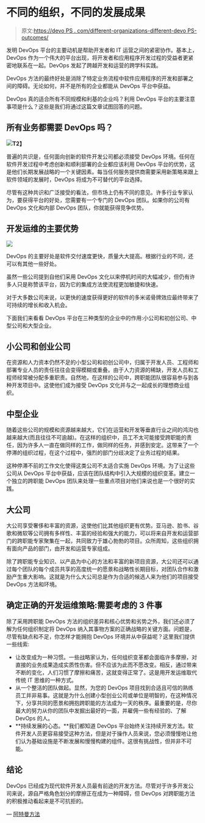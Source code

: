 # 不同的组织，不同的发展成果

> 原文:[https://devo PS . com/different-organizations-different-devo PS-outcomes/](https://devops.com/different-organizations-different-devops-outcomes/)

发明 DevOps 平台的主要动机是帮助开发者和 IT 运营之间的紧密协作。基本上，DevOps 作为一个伟大的平台出现，将开发者和应用程序开发过程的受益者更紧密地联系在一起。DevOps 发起了跨越开发和运营的跨学科实践。

DevOps 方法的最终好处是消除了特定业务流程中软件应用程序的开发和部署之间的障碍。无论如何，并不是所有的企业都能从 DevOps 平台中获益。

DevOps 真的适合所有不同规模和利基的企业吗？利用 DevOps 平台的主要注意事项是什么？这些是我们将通过这篇文章试图回答的问题。

## 所有业务都需要 DevOps 吗？

**![](../Images/d3785f7befcb8970ce6b0c487ca8a6b4.png)T2】**

普遍的共识是，任何面向创新的软件开发公司都必须接受 DevOps 环境。任何在软件开发过程中考虑创新和顺利部署的企业都应该利用 DevOps 平台的优势，这是他们长期发展战略的一个关键因素。每当任何服务提供商需要采用新策略来跟上软件领域的发展时，DevOps 将成为不可替代的平台选择。

尽管有这种共识和广泛接受的看法，但市场上仍有不同的意见。许多行业专家认为，要获得平台的好处，您需要有一个专门的 DevOps 团队。如果你的公司有 DevOps 文化和内部 DevOps 团队，你就能获得竞争优势。

## **开发运维的主要优势**

![](../Images/db79939091786100a0ccd20e391b588a.png)

DevOps 的主要好处是软件交付速度更快，质量大大提高。根据行业的不同，还可以有其他一些好处。

虽然一些公司提到自他们采用 DevOps 文化以来停机时间的大幅减少，但仍有许多人只是称赞该平台，因为它的集成方法使流程更加敏捷和快速。

对于大多数公司来说，以更快的速度获得更好的软件的多米诺骨牌效应最终带来了可持续的增长和收入机会。

下面我们来看看 DevOps 平台在三种类型的企业中的作用:小公司和初创公司、中型公司和大型企业。

## **小公司和创业公司**

在资源和人力资本仍然不足的小型公司和初创公司中，归属于开发人员、工程师和部署专业人员的责任往往会变得模糊或重叠。由于人力资源的稀缺，开发人员和工程师经常被分配多重职责。自然地，在这样的公司中，跨职能团队很容易参与到各种开发项目中。这使他们成为接受 DevOps 文化并与之一起成长的理想商业组织。

## **中型企业**

随着这些公司的规模和资源越来越大，它们在运营和开发等垂直行业之间的鸿沟也越来越大(而且往往不可逾越)。在这样的组织中，员工不太可能接受跨职能的责任，因为许多人一直在做同样的工作，做同样的任务，并感到安定。这带来了一个停滞的组织过程，在这个过程中，强烈的部门分歧决定了业务过程的结果。

这种停滞不前的工作文化使得这类公司不太适合实施 DevOps 环境。为了让这些公司从 DevOps 平台中获益，应该在团队结构中引入大规模的组织变革。建立一个独立的跨职能 DevOps 团队来处理一些重点项目对他们来说也是一个很好的实践。

## **大公司**

大公司享受奢侈和丰富的资源，这使他们比其他组织更有优势。亚马逊、脸书、谷歌和微软等公司拥有多样性、丰富的经验和强大的能力，可以将来自开发和运营部门的跨职能专家聚集在一起，共同致力于雄心勃勃的项目。众所周知，这些组织拥有面向产品的部门，由开发和运营专家组成。

除了跨职能专业知识、以产品为中心的方法和丰富的新项目资源，大公司还可以通过每个团队的每个成员共享的高度统一的愿景和战略性长期目标，对团队合作和激励产生重大影响。这就是为什么大公司总是作为合适的候选人来为他们的项目接受 DevOps 方法和环境。

## **确定正确的开发运维策略:需要考虑的 3 件事**

除了采用跨职能 DevOps 方法的组织差异和核心优势和劣势之外，我们还必须了解为任何组织制定将 DevOps 纳入其事物方案的正确战略的关键方面。问题是，尽管有缺点和不足，你怎样才能拥抱 DevOps 环境并从中获益呢？这里我们提供一些线索:

*   让改变成为一种习惯。一些战略家认为，任何组织变革都会面临许多摩擦，对直接的业务成果造成实质性伤害。但不应该为此而不愿改变。相反，通过带来不断的变化，人们习惯了摩擦和痛苦，这就变得正常了。这是用开发运维取代传统 IT 思维的一种方式。
*   从一个整洁的团队做起。显然，为您的 DevOps 项目找到合适且可信的熟练员工并非易事。这就是为什么创建小型创业公司或单位是明智的，在这种情况下，分享共同的愿景和拥抱跨职能的方法成为一天的秩序。最重要的是，尽你最大的努力从你的团队中发掘出最好的一面，并雇佣一些有经验的、了解 DevOps 的人。
*   **持续发展的心态。**我们都知道 DevOps 平台始终关注持续开发方法。软件开发人员更容易接受这种方法，但是对于操作人员来说，您必须慢慢地让他们认为基础设施是不断发展和慢慢构建的组件。这很有挑战性，但并非不可能。

## **结论**

DevOps 已经成为现代软件开发人员最有前途的开发方法。尽管对于许多开发公司来说，源自严格角色划分的摩擦正在成为一种障碍，但 DevOps 对跨职能方法的积极推动看起来是不可抗拒的。

— [阿特曼方法](https://devops.com/author/atman-rathod/)